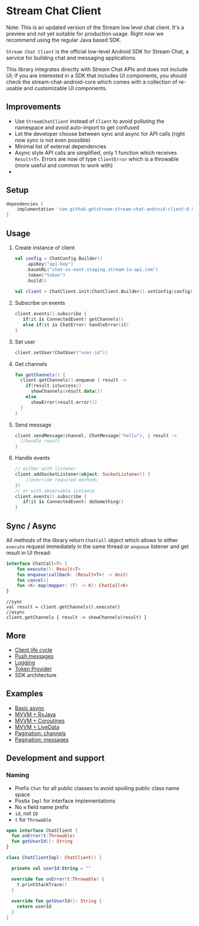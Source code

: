 # Stream Chat Client

Note: This is an updated version of the Stream low level chat client. It's a preview and not yet suitable for production usage. Right now we recommend using the regular Java based SDK.

`Stream Chat Client` is the official low-level Android SDK for Stream Chat, a service for building chat and messaging applications.

This library integrates directly with Stream Chat APIs and does not include UI; if you are interested in a SDK that includes UI components, you should check the stream-chat-android-core which comes with a collection of re-usable and customizable UI components.


## Improvements

- Use `StreamChatClient` instead of `Client` to avoid polluting the namespace and avoid auto-import to get confused
- Let the developer choose between sync and async for API calls (right now sync is not even possible)
- Minimal list of external dependencies
- Async style API calls are simplified, only 1 function which receives `Result<T>`. Errors are now of type `ClientError` which is a throwable (more useful and common to work with)
- 

## Setup
```groovy
dependencies {
    implementation 'com.github.getstream:stream-chat-android-client:0.9.6'
}
```

## Usage
1. Create instance of client

	```kotlin
    val config = ChatConfig.Builder()
        .apiKey("api-key")
        .baseURL("chat-us-east-staging.stream-io-api.com")
        .token("token")
        .build()
        
    val client = ChatClient.init(ChatClient.Builder().setConfig(config))
	```
	
2. Subscribe on events

    ```kotlin
    client.events().subscribe {
       if(it is ConnectedEvent) getChannels()
       else if(it is ChatError) handleError(it)
    }
    ```

2. Set user

	```kotlin
	client.setUser(ChatUser("user-id"))
	```

3. Get channels

	```kotlin
	fun getChannels() {
	  client.getChannels().enqueue { result -> 
	    if(result.isSuccess()
	      showChannels(result.data())
	    else
	      showError(result.error())
	  }
	}
	```

4. Send message

	```kotlin
	client.sendMessage(channel, ChatMessage("hello"), { result -> 
	  //handle result
	}
	```
	
5. Handle events

	```kotlin
	// either with listener
	client.addSocketListener(object: SocketListener() {
	    //override required methods
	})
	// or with observable instance
    client.events().subscribe {
       if(it is ConnectedEvent) doSomething()
    }
	```


## Sync / Async
All methods of the library return `ChatCall` object which allows to either `execute` request immediately in the same thread or `enqueue` listener and get result in UI thread:

```kotlin
interface ChatCall<T> {
    fun execute(): Result<T>
    fun enqueue(callback: (Result<T>) -> Unit)
    fun cancel()
    fun <K> map(mapper: (T) -> K): ChatCall<K>
}
```
```
//sync
val result = client.getChannels().execute()
//async
client.getChannels { result -> showChannels(result) }
```

## More

- [Client life cycle](docs/client-lifecycle.md)
- [Push messages](docs/push-messages.md)
- [Logging](docs/logging.md)
- [Token Provider](docs/token-provider.md)
- SDK architecture

## Examples

- [Basic async](docs/example-basic-async.md)
- [MVVM + RxJava](docs/example-mvvm-rxjava.md)
- [MVVM + Coroutines](docs/example-mvvm-coroutines.md)
- [MVVM + LiveData](docs/example-mvvm-livedata.md)
- [Pagination: channels](docs/example-pagination-channels.md)
- [Pagination: messages](docs/example-pagination-messages.md)

## Development and support

### Naming

- Prefix `Chat` for all public classes to avoid spoiling public class name space
- Postix `Impl` for interface implementations
- No `m` field name prefix
- `id`, not `ID`
- `t` for `Throwable`

```kotlin
open interface ChatClient {
  fun onError(t:Throwable)
  fun getUserId(): String
}

class ChatClientImpl: ChatClient() {

  private val userId:String = ""

  override fun onError(t:Throwable) {
    t.printStackTrace()
  }
  
  override fun getUserId(): String {
    return userId
  }
} 
```
